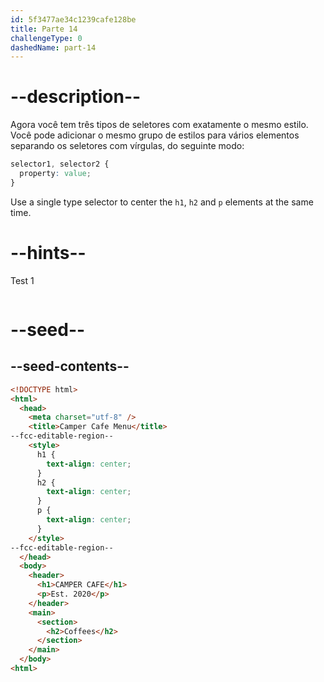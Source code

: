 ```yaml
---
id: 5f3477ae34c1239cafe128be
title: Parte 14
challengeType: 0
dashedName: part-14
---
```


# --description--

Agora você tem três tipos de seletores com exatamente o mesmo estilo. Você pode adicionar o mesmo grupo de estilos para vários elementos separando os seletores com vírgulas, do seguinte modo:

```css
selector1, selector2 {
  property: value;
}
```

Use a single type selector to center the `h1`, `h2` and `p` elements at the same time.

# --hints--

Test 1

```js

```

# --seed--

## --seed-contents--

```html
<!DOCTYPE html>
<html>
  <head>
    <meta charset="utf-8" />
    <title>Camper Cafe Menu</title>
--fcc-editable-region--
    <style>
      h1 {
        text-align: center;
      }
      h2 {
        text-align: center;
      }
      p {
        text-align: center;
      }
    </style>
--fcc-editable-region--
  </head>
  <body>
    <header>
      <h1>CAMPER CAFE</h1>
      <p>Est. 2020</p>
    </header>
    <main>
      <section>
        <h2>Coffees</h2>
      </section>
    </main>
  </body>
<html>
```


